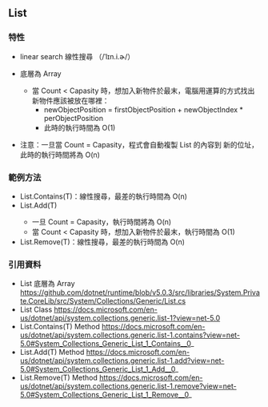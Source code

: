 ## List

### 特性

* linear search 線性搜尋  （/ˈlɪn.i.ɚ/）

* 底層為 Array
  * 當 Count < Capasity 時，想加入新物件於最末，電腦用運算的方式找出新物件應該被放在哪裡：
    * newObjectPosition = firstObjectPosition + newObjectIndex * perObjectPosition
    * 此時的執行時間為 O(1)
* 注意：一旦當 Count = Capasity，程式會自動複製 List 的內容到 新的位址，此時的執行時間將為 O(n) 

### 範例方法
* List<T>.Contains(T)：線性搜尋，最差的執行時間為 O(n)
* List<T>.Add(T)
  * 一旦 Count = Capasity，執行時間將為 O(n)
  * 當 Count < Capasity 時，想加入新物件於最末，執行時間為 O(1)
* List<T>.Remove(T)：線性搜尋，最差的執行時間為 O(n)

### 引用資料
  * List 底層為 Array https://github.com/dotnet/runtime/blob/v5.0.3/src/libraries/System.Private.CoreLib/src/System/Collections/Generic/List.cs
  * List<T> Class https://docs.microsoft.com/en-us/dotnet/api/system.collections.generic.list-1?view=net-5.0
  * List<T>.Contains(T) Method https://docs.microsoft.com/en-us/dotnet/api/system.collections.generic.list-1.contains?view=net-5.0#System_Collections_Generic_List_1_Contains__0_
  * List<T>.Add(T) Method https://docs.microsoft.com/en-us/dotnet/api/system.collections.generic.list-1.add?view=net-5.0#System_Collections_Generic_List_1_Add__0_
  * List<T>.Remove(T) Method https://docs.microsoft.com/en-us/dotnet/api/system.collections.generic.list-1.remove?view=net-5.0#System_Collections_Generic_List_1_Remove__0_
  
      
